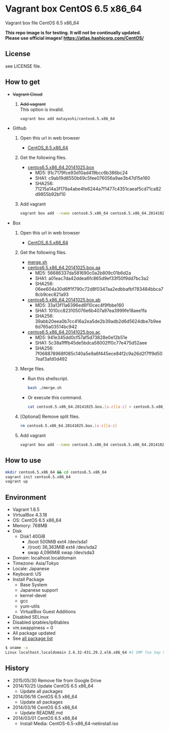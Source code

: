 Vagrant box CentOS 6.5 x86_64
=============================

Vagrant box file CentOS 6.5 x86_64

**This repo image is for testing. It will not be continually updated.**  
**Please use official images! https://atlas.hashicorp.com/CentOS/**  

License
-------

see LICENSE file.

How to get
----------

- ~~Vagrant Cloud~~
    1. ~~Add vagrant~~  
        This option is invalid.

        ```bash
        vagrant box add matayoshi/centos6.5.x86_64
        ```
- Github
    1. Open this url in web browser
        - [CentOS\_6.5.x86\_64](https://github.com/matayoshi/vagrant_boxes/releases/tag/v1.0.5)
    1. Get the following files.
        - [centos6.5.x86\_64.20141025.box](https://github.com/matayoshi/vagrant_boxes/releases/download/v1.0.5/centos6.5.x86_64.20141025.box)
            - MD5:    91c7179fce93d10ad419bcc6b386bc24
            - SHA1:   c9ab19d8550b69c5fee076056a9ae3b47d15e160
            - SHA256: 71215a14a3f179a4abe4fe6244a7f1477c4351caeaf5cd71ca82d9855b92bf10
    1. Add vagrant

        ```bash
        vagrant box add --name centos6.5.x86_64 centos6.5.x86_64.20141025.box
        ```
- Box
    1. Open this url in web browser
        - [CentOS\_6.5.x86\_64](https://app.box.com/s/g9nz4hc6isoj3h5xgobu)
    1. Get the following files.
        - [merge.sh](https://app.box.com/s/ku4dw6z8xj7tpr0b44v3)
        - [centos6.5.x86\_64.20141025.box.aa](https://app.box.com/s/5zbh528qkclsv3eqlrbo)
            - MD5:    56686337da581690c0a2b809c01b6d2a
            - SHA1:   a01eac7da42ddea6fc865d9ef33f50f9dd7bc3a2
            - SHA256: 06ee604a30d6ff1f790c72d8f0347aa2edbbafbf783484bbca78cb9cec821a93
        - [centos6.5.x86\_64.20141025.box.ab](https://app.box.com/s/58qc8nybv6298b1q6oas)
            - MD5:    33a13f11a6396ed6f10cec4f9fbbe160
            - SHA1:   1010cc823105076e6b407a97ea3999fe18aee1fa
            - SHA256: 39abb20eea0b7cc416a2ea5de2b39adb2d6d5624dbe7b9ee6d765a03514bc942
        - [centos6.5.x86\_64.20141025.box.ac](https://app.box.com/s/jj0zviju7c52f3zjj16f)
            - MD5:    941e345dd0cf57af5d73828e0e12b51e
            - SHA1:   5c38a1fffb45de5bdca58002ff0c77e475d52aee
            - SHA256: 7f068878968f085c140a5e9a6f445ece84f2c9a26d2f7ff9d507eaf3afd0d492
    1. Merge files.
        - Run this shellscript.

            ```bash
            bash ./merge.sh
            ```
        - Or execute this command.

            ```bash
            cat centos6.5.x86_64.20141025.box.[a-z][a-z] > centos6.5.x86_64.20141025.box
            ```
    1. [Optional] Remove split files.

        ```bash
        rm centos6.5.x86_64.20141025.box.[a-z][a-z]
        ```
    1. Add vagrant

        ```bash
        vagrant box add --name centos6.5.x86_64 centos6.5.x86_64.20141025.box
        ```

How to use
----------

```bash
mkdir centos6.5.x86_64 && cd centos6.5.x86_64
vagrant init centos6.5.x86_64
vagrant up
```

Environment
-----------
- Vagrant 1.6.5
- VirtualBox 4.3.18
- OS:       CentOS 6.5 x86_64
- Memory:   768MB
- Disk
    - Disk1 40GiB
        - /boot      500MiB ext4 /dev/sda1
        - /(root) 36,363MiB ext4 /dev/sda2
        - swap     4,096MiB swap /dev/sda3
- Domain:   localhost.localdomain
- Timezone: Asia/Tokyo
- Locale:   Japanese
- Keyboard: US
- Install Package
    - Base System
    - Japanese support
    - kernel-devel
    - gcc
    - yum-utils
    - VirtualBox Guest Additions
- Disabled SELinux
- Disabled iptables/ip6tables
- vm.swappiness = 0
- All package updated
- See [all package list](./PACKAGE_LIST)

```bash
$ uname -a
Linux localhost.localdomain 2.6.32-431.29.2.el6.x86_64 #1 SMP Tue Sep 9 21:36:05 UTC 2014 x86_64 x86_64 x86_64 GNU/Linux
```

History
-------

- 2015/05/30 Remove file from Google Drive
- 2014/10/25 Update CentOS 6.5 x86_64
    - Update all packages
- 2014/06/16 CentOS 6.5 x86_64
    - Update all packages
- 2014/03/16 CentOS 6.5 x86_64
    - Update README.md
- 2014/03/01 CentOS 6.5 x86_64
    - Install Media: CentOS-6.5-x86_64-netinstall.iso
